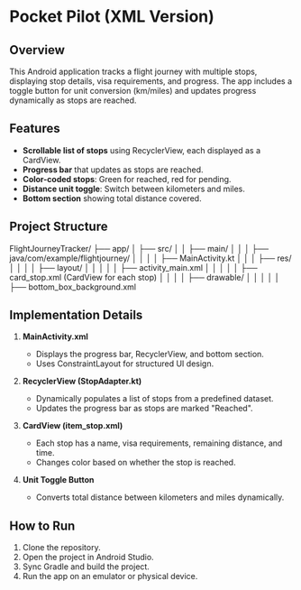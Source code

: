 # Pocket Pilot (XML Version)

## Overview
This Android application tracks a flight journey with multiple stops, displaying stop details, visa requirements, and progress. The app includes a toggle button for unit conversion (km/miles) and updates progress dynamically as stops are reached. 

## Features
- **Scrollable list of stops** using RecyclerView, each displayed as a CardView.
- **Progress bar** that updates as stops are reached.
- **Color-coded stops**: Green for reached, red for pending.
- **Distance unit toggle**: Switch between kilometers and miles.
- **Bottom section** showing total distance covered.

## Project Structure
FlightJourneyTracker/ 
├── app/ 
│ ├── src/ 
│ │ ├── main/ 
│ │ │ ├── java/com/example/flightjourney/ 
│ │ │ │ ├── MainActivity.kt 
│ │ │ ├── res/ 
│ │ │ │ ├── layout/ 
│ │ │ │ │ ├── activity_main.xml 
│ │ │ │ │ ├── card_stop.xml (CardView for each stop)
│ │ │ │ ├── drawable/ 
│ │ │ │ │ ├── bottom_box_background.xml 

## Implementation Details
1. **MainActivity.xml**
   - Displays the progress bar, RecyclerView, and bottom section.
   - Uses ConstraintLayout for structured UI design.

2. **RecyclerView (StopAdapter.kt)**
   - Dynamically populates a list of stops from a predefined dataset.
   - Updates the progress bar as stops are marked "Reached".

3. **CardView (item_stop.xml)**
   - Each stop has a name, visa requirements, remaining distance, and time.
   - Changes color based on whether the stop is reached.

4. **Unit Toggle Button**
   - Converts total distance between kilometers and miles dynamically.

## How to Run
1. Clone the repository.
2. Open the project in Android Studio.
3. Sync Gradle and build the project.
4. Run the app on an emulator or physical device.
